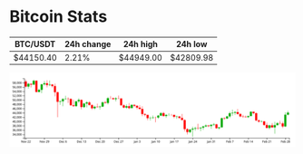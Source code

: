 # Bitcoin Stats

BTC/USDT|24h change|24h high|24h low|
|---|---|---|---|
|$44150.40|2.21%|$44949.00|$42809.98|

<img src="./chart.svg">

